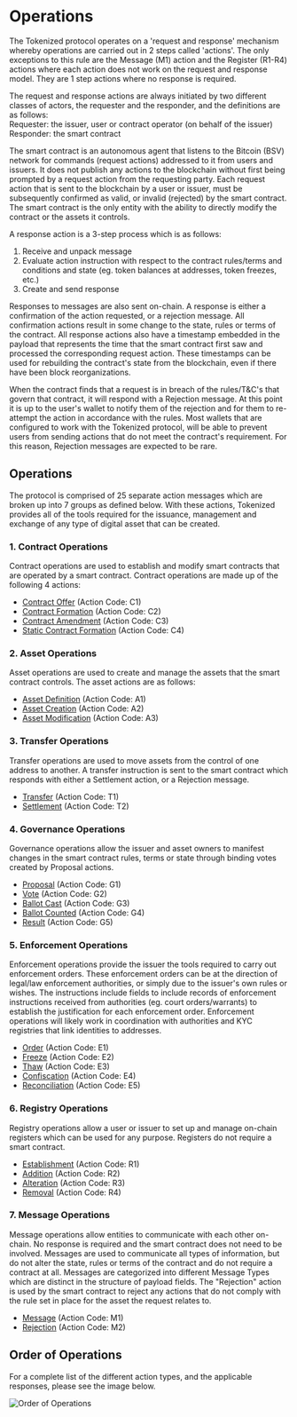 # Operations

The Tokenized protocol operates on a 'request and response' mechanism whereby operations are carried out in 2 steps called 'actions'.  The only exceptions to this rule are the Message (M1) action and the Register (R1-R4) actions where each action does not work on the request and response model.  They are 1 step actions where no response is required.  

The request and response actions are always initiated by two different classes of actors, the requester and the responder, and the definitions are as follows:  
Requester: the issuer, user or contract operator (on behalf of the issuer)
Responder: the smart contract 

The smart contract is an autonomous agent that listens to the Bitcoin (BSV) network for commands (request actions) addressed to it from users and issuers. It does not publish any actions to the blockchain without first being prompted by a request action from the requesting party. Each request action that is sent to the blockchain by a user or issuer, must be subsequently confirmed as valid, or invalid (rejected) by the smart contract. The smart contract is the only entity with the ability to directly modify the contract or the assets it controls. 

A response action is a 3-step process which is as follows:

1. Receive and unpack message
2. Evaluate action instruction with respect to the contract rules/terms and conditions and state (eg. token balances at addresses, token freezes, etc.)
3. Create and send response

Responses to messages are also sent on-chain. A response is either a confirmation of the action requested, or a rejection message. All confirmation actions result in some change to the state, rules or terms of the contract.  All response actions also have a timestamp embedded in the payload that represents the time that the smart contract first saw and processed the corresponding request action.  These timestamps can be used for rebuilding the contract's state from the blockchain, even if there have been block reorganizations. 

When the contract finds that a request is in breach of the rules/T&C's that govern that contract, it will respond with a Rejection message. At this point it is up to the user's wallet to notify them of the rejection and for them to re-attempt the action in accordance with the rules. Most wallets that are configured to work with the Tokenized protocol, will be able to prevent users from sending actions that do not meet the contract's requirement. For this reason, Rejection messages are expected to be rare.

## Operations

The protocol is comprised of 25 separate action messages which are broken up into 7 groups as defined below. With these actions, Tokenized provides all of the tools required for the issuance, management and exchange of any type of digital asset that can be created.

### 1. Contract Operations

Contract operations are used to establish and modify smart contracts that are operated by a smart contract. Contract operations are made up of the following 4 actions:

* [Contract Offer](../protocol/contract-offer) (Action Code: C1)
* [Contract Formation](../protocol/contract-formation) (Action Code: C2)
* [Contract Amendment](../protocol/contract-amendment) (Action Code: C3)
* [Static Contract Formation](../protocol/static-contract-formation) (Action Code: C4)

### 2. Asset Operations

Asset operations are used to create and manage the assets that the smart contract controls. The asset actions are as follows:

* [Asset Definition](../protocol/asset-definition) (Action Code: A1)
* [Asset Creation](../protocol/asset-creation) (Action Code: A2)
* [Asset Modification](../protocol/asset-modification) (Action Code: A3)

### 3. Transfer Operations

Transfer operations are used to move assets from the control of one address to another. A transfer instruction is sent to the smart contract which responds with either a Settlement action, or a Rejection message.

* [Transfer](../protocol/transfer) (Action Code: T1)
* [Settlement](../protocol/settlement) (Action Code: T2)

### 4. Governance Operations

Governance operations allow the issuer and asset owners to manifest changes in the smart contract rules, terms or state through binding votes created by Proposal actions.

* [Proposal](../protocol/proposal) (Action Code: G1)
* [Vote](../protocol/vote) (Action Code: G2)
* [Ballot Cast](../protocol/ballot-cast) (Action Code: G3)
* [Ballot Counted](../protocol/ballot-counted) (Action Code: G4)
* [Result](../protocol/result) (Action Code: G5)

### 5. Enforcement Operations

Enforcement operations provide the issuer the tools required to carry out enforcement orders.  These enforcement orders can be at the direction of legal/law enforcement authorities, or simply due to the issuer's own rules or wishes.  The instructions include fields to include records of enforcement instructions received from authorities (eg. court orders/warrants) to establish the justification for each enforcement order.  Enforcement operations will likely work in coordination with authorities and KYC registries that link identities to addresses.

* [Order](../protocol/order) (Action Code: E1)
* [Freeze](../protocol/freeze) (Action Code: E2)
* [Thaw](../protocol/thaw) (Action Code: E3)
* [Confiscation](../protocol/confiscation) (Action Code: E4)
* [Reconciliation](../protocol/reconciliation) (Action Code: E5)

### 6. Registry Operations

Registry operations allow a user or issuer to set up and manage on-chain registers which can be used for any purpose.  Registers do not require a smart contract.

* [Establishment](../protocol/establishment) (Action Code: R1)
* [Addition](../protocol/addition) (Action Code: R2)
* [Alteration](../protocol/alteration) (Action Code: R3)
* [Removal](../protocol/removal) (Action Code: R4)

### 7. Message Operations

Message operations allow entities to communicate with each other on-chain. No response is required and the smart contract does not need to be involved.  Messages are used to communicate all types of information, but do not alter the state, rules or terms of the contract and do not require a contract at all.  Messages are categorized into different Message Types which are distinct in the structure of payload fields. The "Rejection" action is used by the smart contract to reject any actions that do not comply with the rule set in place for the asset the request relates to.

* [Message](../protocol/message) (Action Code: M1)
* [Rejection](../protocol/rejection) (Action Code: M2)

## Order of Operations

For a complete list of the different action types, and the applicable responses, please see the image below.

<img src="https://raw.githubusercontent.com/tokenized/docs/master/images/order-of-operations.svg?sanitize=true" alt="Order of Operations" align="middle">
